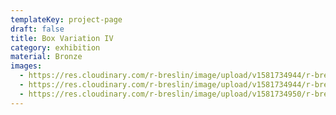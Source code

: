 ```yaml
---
templateKey: project-page
draft: false
title: Box Variation IV
category: exhibition
material: Bronze
images:
  - https://res.cloudinary.com/r-breslin/image/upload/v1581734944/r-breslin-cloudinary/WORK/EXHIBITION/box-variation-IV/EXHIBITION_box-variation-IV_box-variation-IV-01_as2co5.jpg
  - https://res.cloudinary.com/r-breslin/image/upload/v1581734944/r-breslin-cloudinary/WORK/EXHIBITION/box-variation-IV/EXHIBITION_box-variation-IV_box-variation-IV-02_mr8dot.jpg
  - https://res.cloudinary.com/r-breslin/image/upload/v1581734950/r-breslin-cloudinary/WORK/EXHIBITION/box-variation-IV/EXHIBITION_box-variation-IV_box-variation-IV-03_htem21.jpg
---
```

